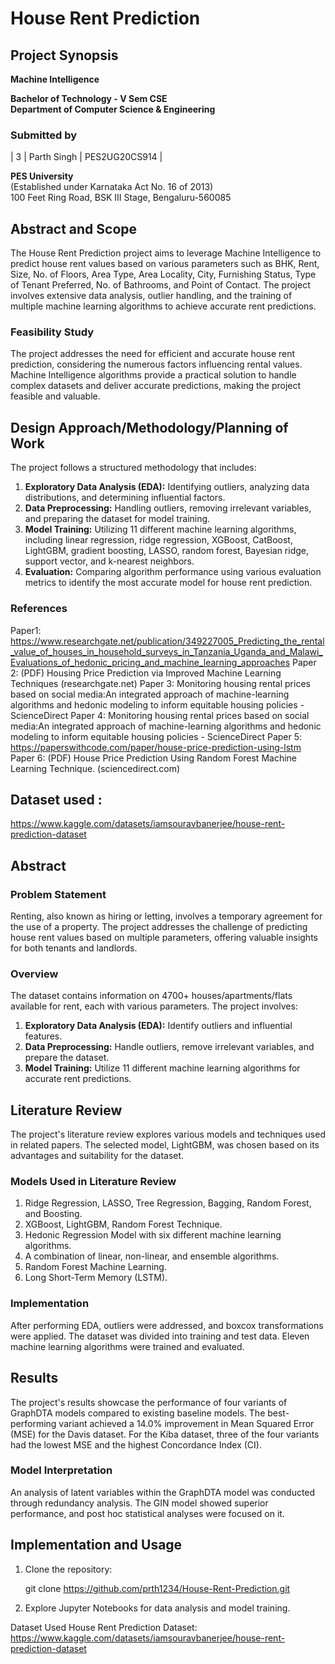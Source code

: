 
# House Rent Prediction

## Project Synopsis

**Machine Intelligence**

**Bachelor of Technology - V Sem CSE**  
**Department of Computer Science & Engineering**

### Submitted by

| 3    | Parth Singh          | PES2UG20CS914 |

**PES University**  
(Established under Karnataka Act No. 16 of 2013)  
100 Feet Ring Road, BSK III Stage, Bengaluru-560085

## Abstract and Scope

The House Rent Prediction project aims to leverage Machine Intelligence to predict house rent values based on various parameters such as BHK, Rent, Size, No. of Floors, Area Type, Area Locality, City, Furnishing Status, Type of Tenant Preferred, No. of Bathrooms, and Point of Contact. The project involves extensive data analysis, outlier handling, and the training of multiple machine learning algorithms to achieve accurate rent predictions.

### Feasibility Study

The project addresses the need for efficient and accurate house rent prediction, considering the numerous factors influencing rental values. Machine Intelligence algorithms provide a practical solution to handle complex datasets and deliver accurate predictions, making the project feasible and valuable.

## Design Approach/Methodology/Planning of Work

The project follows a structured methodology that includes:

1. **Exploratory Data Analysis (EDA):** Identifying outliers, analyzing data distributions, and determining influential factors.
2. **Data Preprocessing:** Handling outliers, removing irrelevant variables, and preparing the dataset for model training.
3. **Model Training:** Utilizing 11 different machine learning algorithms, including linear regression, ridge regression, XGBoost, CatBoost, LightGBM, gradient boosting, LASSO, random forest, Bayesian ridge, support vector, and k-nearest neighbors.
4. **Evaluation:** Comparing algorithm performance using various evaluation metrics to identify the most accurate model for house rent prediction.

### References

Paper1: 
https://www.researchgate.net/publication/349227005_Predicting_the_rental_value_of_houses_in_household_surveys_in_Tanzania_Uganda_and_Malawi_Evaluations_of_hedonic_pricing_and_machine_learning_approaches
Paper 2:
(PDF) Housing Price Prediction via Improved Machine Learning Techniques (researchgate.net)
Paper 3:
Monitoring housing rental prices based on social media:An integrated approach of machine-learning algorithms and hedonic modeling to inform equitable housing policies - ScienceDirect
Paper 4:
Monitoring housing rental prices based on social media:An integrated approach of machine-learning algorithms and hedonic modeling to inform equitable housing policies - ScienceDirect
Paper 5:
https://paperswithcode.com/paper/house-price-prediction-using-lstm
Paper 6:
(PDF) House Price Prediction Using Random Forest Machine Learning Technique. (sciencedirect.com)

## Dataset used :
https://www.kaggle.com/datasets/iamsouravbanerjee/house-rent-prediction-dataset

## Abstract

### Problem Statement

Renting, also known as hiring or letting, involves a temporary agreement for the use of a property. The project addresses the challenge of predicting house rent values based on multiple parameters, offering valuable insights for both tenants and landlords.

### Overview

The dataset contains information on 4700+ houses/apartments/flats available for rent, each with various parameters. The project involves:

1. **Exploratory Data Analysis (EDA):** Identify outliers and influential features.
2. **Data Preprocessing:** Handle outliers, remove irrelevant variables, and prepare the dataset.
3. **Model Training:** Utilize 11 different machine learning algorithms for accurate rent predictions.

## Literature Review

The project's literature review explores various models and techniques used in related papers. The selected model, LightGBM, was chosen based on its advantages and suitability for the dataset.

### Models Used in Literature Review

1. Ridge Regression, LASSO, Tree Regression, Bagging, Random Forest, and Boosting.
2. XGBoost, LightGBM, Random Forest Technique.
3. Hedonic Regression Model with six different machine learning algorithms.
4. A combination of linear, non-linear, and ensemble algorithms.
5. Random Forest Machine Learning.
6. Long Short-Term Memory (LSTM).

### Implementation

After performing EDA, outliers were addressed, and boxcox transformations were applied. The dataset was divided into training and test data. Eleven machine learning algorithms were trained and evaluated.

## Results

The project's results showcase the performance of four variants of GraphDTA models compared to existing baseline models. The best-performing variant achieved a 14.0% improvement in Mean Squared Error (MSE) for the Davis dataset. For the Kiba dataset, three of the four variants had the lowest MSE and the highest Concordance Index (CI).

### Model Interpretation

An analysis of latent variables within the GraphDTA model was conducted through redundancy analysis. The GIN model showed superior performance, and post hoc statistical analyses were focused on it.

## Implementation and Usage

1. Clone the repository:

   git clone https://github.com/prth1234/House-Rent-Prediction.git
   
2. Explore Jupyter Notebooks for data analysis and model training.

Dataset Used
House Rent Prediction Dataset: https://www.kaggle.com/datasets/iamsouravbanerjee/house-rent-prediction-dataset

